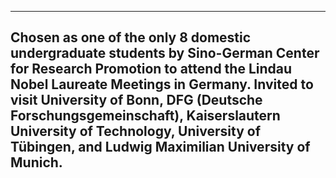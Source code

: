 
---
Chosen as one of the only 8 domestic undergraduate students by Sino-German Center for Research Promotion to attend the Lindau Nobel Laureate Meetings in Germany. Invited to visit University of Bonn, DFG (Deutsche Forschungsgemeinschaft), Kaiserslautern University of Technology, University of Tübingen, and Ludwig Maximilian University of Munich.
---
